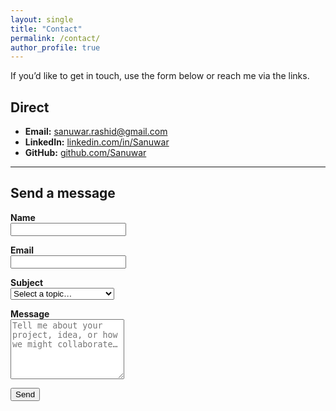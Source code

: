 ```yaml
---
layout: single
title: "Contact"
permalink: /contact/
author_profile: true
---
```


If you’d like to get in touch, use the form below or reach me via the links.

## Direct

- **Email:** <a href="mailto:sanuwar.rashid@gmail.com">sanuwar.rashid@gmail.com</a>  
- **LinkedIn:** <a href="https://linkedin.com/in/Sanuwar" target="_blank">linkedin.com/in/Sanuwar</a>  
- **GitHub:** <a href="https://github.com/Sanuwar" target="_blank">github.com/Sanuwar</a>

---

## Send a message

<form action="https://formspree.io/f/mdkdvolz" method="POST">
  <p>
    <label for="name"><strong>Name</strong></label><br/>
    <input id="name" type="text" name="name" required>
  </p>

  <p>
    <label for="email"><strong>Email</strong></label><br/>
    <input id="email" type="email" name="email" required>
  </p>

  <p>
    <label for="subject"><strong>Subject</strong></label><br/>
    <select id="subject" name="subject" required>
      <option value="">Select a topic…</option>
      <option value="collaboration">Project Collaboration</option>
      <option value="mentoring">Mentoring Opportunity</option>
      <option value="technical">Technical Discussion</option>
      <option value="research">Research Partnership</option>
      <option value="consulting">Consulting Inquiry</option>
      <option value="networking">Professional Networking</option>
      <option value="other">Other</option>
    </select>
  </p>

  <p>
    <label for="message"><strong>Message</strong></label><br/>
    <textarea id="message" name="message" rows="6" placeholder="Tell me about your project, idea, or how we might collaborate…" required></textarea>
  </p>

  <!-- Optional: helps Formspree set the email subject -->
  <input type="hidden" name="_subject" value="New contact from sanuwar.github.io">

  <!-- Spam honeypot (optional) -->
  <input type="text" name="_gotcha" style="display:none">

  <p>
    <button type="submit" class="btn btn--primary">Send</button>
  </p>
</form>
